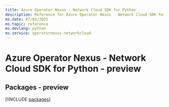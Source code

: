 ```yaml
---
title: Azure Operator Nexus - Network Cloud SDK for Python
description: Reference for Azure Operator Nexus - Network Cloud SDK for Python
ms.date: 07/03/2025
ms.topic: reference
ms.devlang: python
ms.service: operatornexus-networkcloud
---
```

# Azure Operator Nexus - Network Cloud SDK for Python - preview
## Packages - preview
[!INCLUDE [packages](operator-nexus---network-cloud-index.md)]